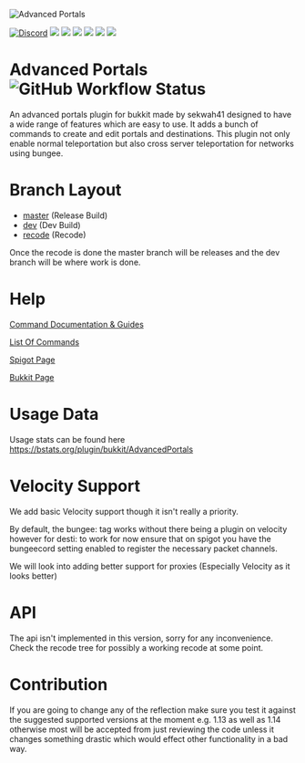 ![Advanced Portals](https://i.imgur.com/UIF6cQR.png)

[![Discord](https://img.shields.io/discord/168282484037910528.svg?style=for-the-badge&logo=discord&logoColor=white)](https://discord.gg/fAJ3xJg)
[![](https://img.shields.io/github/contributors/sekwah41/Advanced-Portals.svg?style=for-the-badge&logo=github)](https://github.com/sekwah41/Advanced-Portals/graphs/contributors)
[![](https://img.shields.io/github/issues/sekwah41/Advanced-Portals.svg?style=for-the-badge&logo=github)](https://github.com/sekwah41/Advanced-Portals/issues)
[![](https://img.shields.io/github/issues-pr/sekwah41/Advanced-Portals.svg?style=for-the-badge&logo=github)](https://github.com/sekwah41/Advanced-Portals/pulls)
[![](https://img.shields.io/github/forks/sekwah41/Advanced-Portals.svg?style=for-the-badge&logo=github)](https://github.com/sekwah41/Advanced-Portals/network/members)
[![](https://img.shields.io/github/stars/sekwah41/Advanced-Portals.svg?style=for-the-badge&logo=github)](https://github.com/sekwah41/Advanced-Portals/stargazers)
[![](https://img.shields.io/github/license/sekwah41/Advanced-Portals.svg?logo=github&style=for-the-badge)](https://github.com/sekwah41/Advanced-Portals/blob/master/LICENSE.md)

Advanced Portals ![GitHub Workflow Status](https://img.shields.io/github/workflow/status/sekwah41/Advanced-Portals/Build%20Project/master)
==============
An advanced portals plugin for bukkit made by sekwah41 designed to have a wide range of features which are easy to use. It adds a bunch of commands to create and edit portals and destinations. This plugin not only enable normal teleportation but also cross server teleportation for networks using bungee.

# Branch Layout
 * [master](https://github.com/sekwah41/Advanced-Portals/) (Release Build)  
 * [dev](https://github.com/sekwah41/Advanced-Portals/tree/dev) (Dev Build)  
 * [recode](https://github.com/sekwah41/Advanced-Portals/tree/recode) (Recode)  

Once the recode is done the master branch will be releases and the dev branch will be where work is done.

# Help
[Command Documentation & Guides](https://www.guilded.gg/Sekwah/groups/MDqAZyrD/channels/72ffdaa3-9273-4722-bf47-b75408b371af/docs/1807463914)

[List Of Commands](https://github.com/sekwah41/Advanced-Portals/wiki/Commands)

[Spigot Page](https://www.spigotmc.org/resources/advanced-portals.14356/)

[Bukkit Page](http://dev.bukkit.org/bukkit-plugins/advanced-portals/)

# Usage Data
Usage stats can be found here https://bstats.org/plugin/bukkit/AdvancedPortals

# Velocity Support
We add basic Velocity support though it isn't really a priority.

By default, the bungee: tag works without there being a plugin on velocity however for desti: to work
for now ensure that on spigot you have the bungeecord setting enabled to register the necessary packet channels.

We will look into adding better support for proxies (Especially Velocity as it looks better)

# API

The api isn't implemented in this version, sorry for any inconvenience. Check the recode tree for possibly a working recode at some point.

# Contribution
If you are going to change any of the reflection make sure you test it against the suggested supported versions at the moment e.g. 1.13 as well as 1.14 otherwise most will be accepted from just reviewing the code unless it changes something drastic which would effect other functionality in a bad way.
